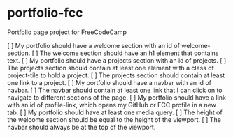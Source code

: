 # portfolio-fcc
Portfolio page project for FreeCodeCamp

[ ] My portfolio should have a welcome section with an id of welcome-section.
[ ] The welcome section should have an h1 element that contains text.
[ ] My portfolio should have a projects section with an id of projects.
[ ] The projects section should contain at least one element with a class of project-tile to hold a project.
[ ] The projects section should contain at least one link to a project.
[ ] My portfolio should have a navbar with an id of navbar.
[ ] The navbar should contain at least one link that I can click on to navigate to different sections of the page.
[ ] My portfolio should have a link with an id of profile-link, which opens my GitHub or FCC profile in a new tab.
[ ] My portfolio should have at least one media query.
[ ] The height of the welcome section should be equal to the height of the viewport.
[ ] The navbar should always be at the top of the viewport.